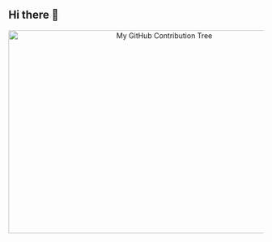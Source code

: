 ## Hi there 👋

<!--
**rinojsajum/rinojsajum** is a ✨ _special_ ✨ repository because its `README.md` (this file) appears on your GitHub profile.

Here are some ideas to get you started:

- 🔭 I’m currently working on ...
- 🌱 I’m currently learning ...
- 👯 I’m looking to collaborate on ...
- 🤔 I’m looking for help with ...
- 💬 Ask me about ...
- 📫 How to reach me: ...
- 😄 Pronouns: ...
- ⚡ Fun fact: ...
-->

<div align="center">
  <img src="https://YOUR_USERNAME.github.io/REPO_NAME/embed.html?user=YOUR_USERNAME" 
       alt="My GitHub Contribution Tree" 
       width="600" 
       height="400"/>
</div>
